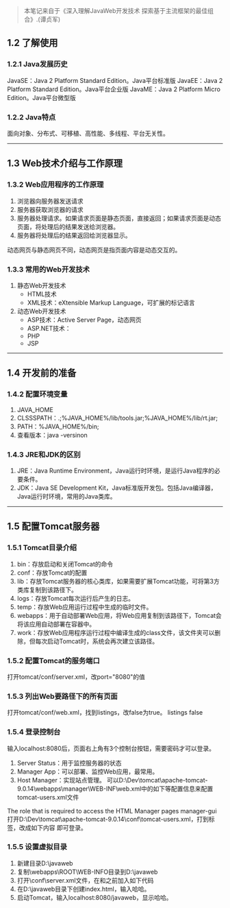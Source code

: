 > 本笔记来自于《深入理解JavaWeb开发技术 探索基于主流框架的最佳组合》.(谭贞军)

## 1.2 了解使用
### 1.2.1 Java发展历史
JavaSE：Java 2 Platform Standard Edition。Java平台标准版
JavaEE：Java 2 Platform Standard Edition。Java平台企业版
JavaME：Java 2 Platform Micro Edition。Java平台微型版

### 1.2.2 Java特点
面向对象、分布式、可移植、高性能、多线程、平台无关性。

---
## 1.3 Web技术介绍与工作原理
### 1.3.2 Web应用程序的工作原理
1. 浏览器向服务器发送请求
2. 服务器获取浏览器的请求
3. 服务器处理请求。如果请求页面是静态页面，直接返回；如果请求页面是动态页面，将处理后的结果发送给浏览器。
4. 服务器将处理后的结果返回给浏览器显示。

动态网页与静态网页不同，动态网页是指页面内容是动态交互的。

### 1.3.3 常用的Web开发技术
1. 静态Web开发技术
    - HTML技术
    - XML技术：eXtensible Markup Language，可扩展的标记语言
2. 动态Web开发技术
    - ASP技术：Active Server Page，动态网页
    - ASP.NET技术：
    - PHP
    - JSP

---
## 1.4 开发前的准备
### 1.4.2 配置环境变量
1. JAVA_HOME
2. CLSSSPATH：.;%JAVA_HOME%/lib/tools.jar;%JAVA_HOME%/lib/rt.jar;
3. PATH：%JAVA_HOME%/bin;
4. 查看版本：java -versinon

### 1.4.3 JRE和JDK的区别
1. JRE：Java Runtime Environment，Java运行时环境，是运行Java程序的必要条件。
2. JDK：Java SE Development Kit，Java标准版开发包。包括Java编译器，Java运行时环境，常用的Java类库。

---
## 1.5 配置Tomcat服务器
### 1.5.1 Tomcat目录介绍
1. bin：存放启动和关闭Tomcat的命令
2. conf：存放Tomcat的配置
3. lib：存放Tomcat服务器的核心类库，如果需要扩展Tomcat功能，可将第3方类库复制到该路径下。
4. logs：存放Tomcat每次运行后产生的日志。
5. temp：存放Web应用运行过程中生成的临时文件。
6. webapps：用于自动部署Web应用，将Web应用复制到该路径下，Tomcat会将该应用自动部署在容器中。
7. work：存放Web应用程序运行过程中编译生成的class文件，该文件夹可以删除，但每次启动Tomcat时，系统会再次建立该路径。

### 1.5.2 配置Tomcat的服务端口
打开tomcat/conf/server.xml，改port="8080"的值
<Connector port="8080" protocol="HTTP/1.1"
           connectionTimeout="20000"
           redirectPort="8443" />

### 1.5.3 列出Web要路径下的所有页面
打开tomcat/conf/web.xml，找到listings，改false为true。
<init-param>
    <param-name>listings</param-name>
    <param-value>false</param-value>
</init-param>    

### 1.5.4 登录控制台
输入localhost:8080后，页面右上角有3个控制台按钮，需要密码才可以登录。
1. Server Status：用于监控服务器的状态
2. Manager App：可以部署、监控Web应用，最常用。
3. Host Manager：实现站点管理。
可以D:\Dev\tomcat\apache-tomcat-9.0.14\webapps\manager\WEB-INF\web.xml中的如下等配置信息来配置tomcat-users.xml文件
  <security-role>
    <description>
      The role that is required to access the HTML Manager pages
    </description>
    <role-name>manager-gui</role-name>
  </security-role>
打开D:\Dev\tomcat\apache-tomcat-9.0.14\conf\tomcat-users.xml，打到<role><user>标签，改成如下内容
  <role rolename="manager-gui"/>
  <user username="aaaaaa" password="bbbbbb" roles="manager-gui"/>
即可登录。

### 1.5.5 设置虚拟目录
1. 新建目录D:\javaweb
2. 复制\webapps\ROOT\WEB-INFO目录到D:\javaweb
3. 打开\conf\server.xml文件，在<Host>和</Host>之前加入如下代码
<Context path="/javaweb" docBase="D:\javaweb"></Context>
4. 在D:\javaweb目录下创建index.html，输入哈哈。
5. 启动Tomcat，输入localhost:8080/javaweb，显示哈哈。



